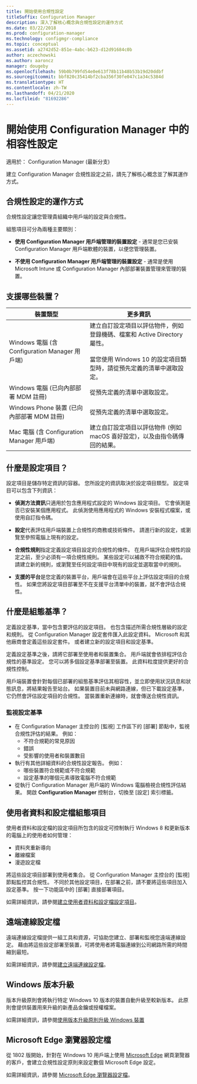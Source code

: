 ```yaml
---
title: 開始使用合規性設定
titleSuffix: Configuration Manager
description: 深入了解核心概念與合規性設定的運作方式
ms.date: 03/22/2018
ms.prod: configuration-manager
ms.technology: configmgr-compliance
ms.topic: conceptual
ms.assetid: a2742d52-851e-4abc-b623-d12d91684c0b
author: aczechowski
ms.author: aaroncz
manager: dougeby
ms.openlocfilehash: 59b0b799fd54e0e613f78b11b48b53b19d20ddbf
ms.sourcegitcommit: bbf820c35414bf2cba356f30fe047c1a34c5384d
ms.translationtype: HT
ms.contentlocale: zh-TW
ms.lasthandoff: 04/21/2020
ms.locfileid: "81692286"
---
```

# <a name="get-started-with-compliance-settings-in-configuration-manager"></a>開始使用 Configuration Manager 中的相容性設定

適用於：  Configuration Manager (最新分支)

建立 Configuration Manager 合規性設定之前，請先了解核心概念並了解其運作方式。  



## <a name="how-compliance-settings-work"></a>合規性設定的運作方式  
合規性設定讓您管理貴組織中用戶端的設定與合規性。  

組態項目可分為兩種主要類別：  

- **使用 Configuration Manager 用戶端管理的裝置設定** - 通常是您已安裝 Configuration Manager 用戶端軟體的裝置，以便您管理裝置。  

- **不使用 Configuration Manager 用戶端管理的裝置設定** - 通常是使用 Microsoft Intune 或 Configuration Manager 內部部署裝置管理來管理的裝置。  



## <a name="what-devices-are-supported"></a>支援哪些裝置？  

| 裝置類型 | 更多資訊 |  
|------------|----------------------|  
| Windows 電腦 (含 Configuration Manager 用戶端) | 建立自訂設定項目以評估物件，例如登錄機碼、檔案和 Active Directory 屬性。<br /><br /> 當您使用 Windows 10 的設定項目類型時，請從預先定義的清單中選取設定。 |  
| Windows 電腦 (已向內部部署 MDM 註冊) | 從預先定義的清單中選取設定。 |  
| Windows Phone 裝置 (已向內部部署 MDM 註冊) | 從預先定義的清單中選取設定。 |  
| Mac 電腦 (含 Configuration Manager 用戶端) | 建立自訂設定項目以評估物件 (例如 macOS 喜好設定)，以及由指令碼傳回的結果。 |  



## <a name="what-is-a-configuration-item"></a>什麼是設定項目？  
設定項目是儲存特定資訊的容器。 您所設定的資訊取決於設定項目類型。 設定項目可以包含下列資訊：

- **偵測方法資訊**只適用於包含應用程式設定的 Windows 設定項目。 它會偵測是否已安裝某個應用程式。 此偵測使用應用程式的 Windows 安裝程式檔案，或使用自訂指令碼。  

- **設定**代表評估用戶端裝置上合規性的商務或技術條件。 請進行新的設定，或瀏覽至參照電腦上現有的設定。  

- **合規性規則**指定定義設定項目設定的合規性的條件。 在用戶端評估合規性的設定之前，至少必須有一項合規性規則。 某些設定可以補救不符合規範的值。 請建立新的規則，或瀏覽至任何設定項目中現有的設定並選取當中的規則。  

- **支援的平台**是您定義的裝置平台，用戶端會在這些平台上評估設定項目的合規性。 如果您將設定項目部署至不在支援平台清單中的裝置，就不會評估合規性。  



## <a name="what-is-a-configuration-baseline"></a>什麼是組態基準？  
定義設定基準，當中包含要評估的設定項目。 也包含描述所需合規性層級的設定和規則。 從 Configuration Manager 設定套件匯入此設定資料。 Microsoft 和其他廠商會定義這些設定套件。 或者建立新的設定項目和設定基準。  

定義設定基準之後，請將它部署至使用者和裝置集合。 用戶端就會依排程評估合規性的基準設定。 您可以將多個設定基準部署至裝置。 此資料粒度提供更好的合規性控制。 

用戶端裝置會針對每個已部署的組態基準評估其相容性，並立即使用狀況訊息和狀態訊息，將結果報告至站台。 如果裝置目前未與網路連線，但已下載設定基準，它仍然會評估設定項目的合規性。 當裝置重新連線時，就會傳送合規性資訊。  

### <a name="monitoring-configuration-baselines"></a>監視設定基準
- 在 Configuration Manager 主控台的 [監視]  工作區下的 [部署]  節點中，監視合規性評估的結果。 例如：
  - 不符合規範的常見原因
  - 錯誤
  - 受影響的使用者和裝置數目
- 執行有其他詳細資料的合規性設定報告。 例如：
  - 哪些裝置符合規範或不符合規範
  - 設定基準的哪個元素導致電腦不符合規範
- 從執行 Configuration Manager 用戶端的 Windows 電腦檢視合規性評估結果。 開啟 **Configuration Manager** 控制台，切換至 [設定]  索引標籤。  



## <a name="user-data-and-profiles-configuration-items"></a>使用者資料和設定檔組態項目  
使用者資料和設定檔的設定項目所包含的設定可控制執行 Windows 8 和更新版本的電腦上的使用者如何管理：  
- 資料夾重新導向
- 離線檔案
- 漫遊設定檔  

將這些設定項目部署到使用者集合。 從 Configuration Manager 主控台的 [監視]  節點監控其合規性。 不同於其他設定項目，在部署之前，請不要將這些項目加入設定基準。 按一下功能區中的 [部署]  直接部署項目。  

如需詳細資訊，請參閱[建立使用者資料和設定檔設定項目](../deploy-use/create-user-data-and-profiles-configuration-items.md)。  



## <a name="remote-connection-profiles"></a>遠端連線設定檔  
遠端連線設定檔提供一組工具和資源，可協助您建立、部署和監視您遠端連線設定。 藉由將這些設定部署至裝置，可將使用者將電腦連線到公司網路所需的時間縮到最短。  

如需詳細資訊，請參閱[建立遠端連線設定檔](../deploy-use/create-remote-connection-profiles.md)。  



## <a name="windows-edition-upgrade"></a>Windows 版本升級
版本升級原則會將執行特定 Windows 10 版本的裝置自動升級至較新版本。 此原則會提供裝置用來升級的新產品金鑰或授權檔案。

如需詳細資訊，請參閱[使用版本升級原則升級 Windows 裝置](../deploy-use/upgrade-windows-version.md)



## <a name="microsoft-edge-browser-profiles"></a>Microsoft Edge 瀏覽器設定檔
<!-- 1357310 -->
從 1802 版開始，針對在 Windows 10 用戶端上使用 [Microsoft Edge](https://technet.microsoft.com/microsoft-edge/bb265256) 網頁瀏覽器的客戶，會建立合規性設定原則來設定數個 Microsoft Edge 設定。 

如需詳細資訊，請參閱 [Microsoft Edge 瀏覽器設定檔](../deploy-use/browser-profiles.md)。


